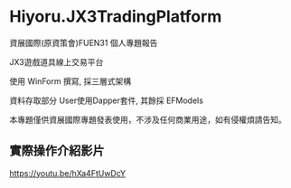 # Hiyoru.JX3TradingPlatform
資展國際(原資策會)FUEN31 個人專題報告

JX3遊戲道具線上交易平台

使用 WinForm 撰寫, 採三層式架構

資料存取部分 User使用Dapper套件, 其餘採 EFModels

本專題僅供資展國際專題發表使用，不涉及任何商業用途，如有侵權煩請告知。

## 實際操作介紹影片
https://youtu.be/hXa4FtUwDcY
